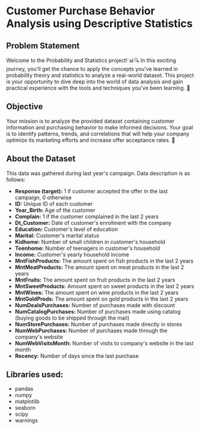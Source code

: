 
# Customer Purchase Behavior Analysis using Descriptive Statistics

## Problem Statement

Welcome to the Probability and Statistics project! 📊🔍 In this exciting journey, you'll get the chance to apply the concepts you've learned in probability theory and statistics to analyze a real-world dataset. This project is your opportunity to dive deep into the world of data analysis and gain practical experience with the tools and techniques you've been learning. 🚀

## Objective

Your mission is to analyze the provided dataset containing customer information and purchasing behavior to make informed decisions. Your goal is to identify patterns, trends, and correlations that will help your company optimize its marketing efforts and increase offer acceptance rates. 🎉

## About the Dataset

This data was gathered during last year's campaign. Data description is as follows:

- **Response (target):** 1 if customer accepted the offer in the last campaign, 0 otherwise
- **ID:** Unique ID of each customer
- **Year_Birth:** Age of the customer
- **Complain:** 1 if the customer complained in the last 2 years
- **Dt_Customer:** Date of customer's enrollment with the company
- **Education:** Customer's level of education
- **Marital:** Customer's marital status
- **Kidhome:** Number of small children in customer's household
- **Teenhome:** Number of teenagers in customer's household
- **Income:** Customer's yearly household income
- **MntFishProducts:** The amount spent on fish products in the last 2 years
- **MntMeatProducts:** The amount spent on meat products in the last 2 years
- **MntFruits:** The amount spent on fruit products in the last 2 years
- **MntSweetProducts:** Amount spent on sweet products in the last 2 years
- **MntWines:** The amount spent on wine products in the last 2 years
- **MntGoldProds:** The amount spent on gold products in the last 2 years
- **NumDealsPurchases:** Number of purchases made with discount
- **NumCatalogPurchases:** Number of purchases made using catalog (buying goods to be shipped through the mail)
- **NumStorePurchases:** Number of purchases made directly in stores
- **NumWebPurchases:** Number of purchases made through the company's website
- **NumWebVisitsMonth:** Number of visits to company's website in the last month
- **Recency:** Number of days since the last purchase

## Libraries used:
- pandas
- numpy
- matplotlib
- seaborn
- scipy
- warnings


 
